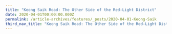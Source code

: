 ```yaml
---
title: "Keong Saik Road: The Other Side of the Red-Light District"
date: 2020-04-01T00:00:00.000Z
permalink: /article-archives/features/_posts/2020-04-01-Keong-Saik
third_nav_title: "Keong Saik Road: The Other Side of the Red-Light District"
---
```


<style>
table { 
	background-color: #e1deea;
	}
.infobox { 
  padding: 20px;
  margin: 20px;
  background: #e1deea
}
</style>